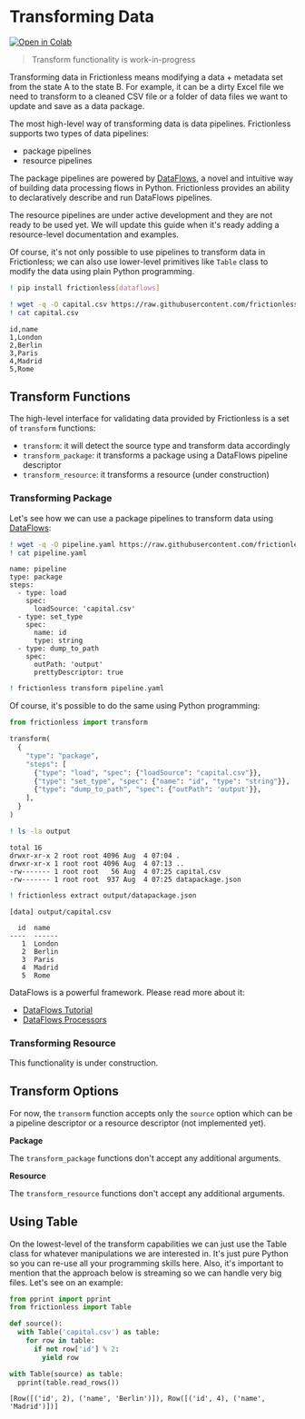 # Transforming Data

[![Open in Colab](https://colab.research.google.com/assets/colab-badge.svg)](https://colab.research.google.com/drive/1C4dFWDExyxzGIwLUovrDQZghZK4JK2PD)



> Transform functionality is work-in-progress

Transforming data in Frictionless means modifying a data + metadata set from the state A to the state B. For example, it can be a dirty Excel file we need to transform to a cleaned CSV file or a folder of data files we want to update and save as a data package.

The most high-level way of transforming data is data pipelines. Frictionless supports two types of data pipelines:
- package pipelines
- resource pipelines

The package pipelines are powered by [DataFlows](http://www.dataflows.org/),
a novel and intuitive way of building data processing flows in Python. Frictionless provides an ability to declaratively describe and run DataFlows pipelines.

The resource pipelines are under active development and they are not ready to be used yet. We will update this guide when it's ready adding a resource-level documentation and examples.

Of course, it's not only possible to use pipelines to transform data in Frictionless; we can also use lower-level primitives like `Table` class to modify the data using plain Python programming.




```bash
! pip install frictionless[dataflows]
```


```bash
! wget -q -O capital.csv https://raw.githubusercontent.com/frictionlessdata/frictionless-py/master/data/capital-3.csv
! cat capital.csv
```

    id,name
    1,London
    2,Berlin
    3,Paris
    4,Madrid
    5,Rome


## Transform Functions

The high-level interface for validating data provided by Frictionless is a set of `transform` functions:
- `transform`: it will detect the source type and transform data accordingly
- `transform_package`: it transforms a package using a DataFlows pipeline descriptor
- `transform_resource`: it transforms a resource (under construction)

### Transforming Package

Let's see how we can use a package pipelines to transform data using [DataFlows](http://www.dataflows.org/):


```bash
! wget -q -O pipeline.yaml https://raw.githubusercontent.com/frictionlessdata/frictionless-py/master/data/pipeline-docs.yaml
! cat pipeline.yaml
```

    name: pipeline
    type: package
    steps:
      - type: load
        spec:
          loadSource: 'capital.csv'
      - type: set_type
        spec:
          name: id
          type: string
      - type: dump_to_path
        spec:
          outPath: 'output'
          prettyDescriptor: true



```bash
! frictionless transform pipeline.yaml
```

Of course, it's possible to do the same using Python programming:


```python
from frictionless import transform

transform(
  {
    "type": "package",
    "steps": [
      {"type": "load", "spec": {"loadSource": "capital.csv"}},
      {"type": "set_type", "spec": {"name": "id", "type": "string"}},
      {"type": "dump_to_path", "spec": {"outPath": 'output'}},
    ],
  }
)
```


```bash
! ls -la output
```

    total 16
    drwxr-xr-x 2 root root 4096 Aug  4 07:04 .
    drwxr-xr-x 1 root root 4096 Aug  4 07:13 ..
    -rw------- 1 root root   56 Aug  4 07:25 capital.csv
    -rw------- 1 root root  937 Aug  4 07:25 datapackage.json



```bash
! frictionless extract output/datapackage.json
```

    [data] output/capital.csv

      id  name
    ----  ------
       1  London
       2  Berlin
       3  Paris
       4  Madrid
       5  Rome


DataFlows is a powerful framework. Please read more about it:
- [DataFlows Tutorial](https://github.com/datahq/dataflows/blob/master/TUTORIAL.md)
- [DataFlows Processors](https://github.com/datahq/dataflows/blob/master/PROCESSORS.md)

### Transforming Resource

This functionality is under construction.

## Transform Options

For now, the `transorm` function accepts only the `source` option which can be a pipeline descriptor or a resource descriptor (not implemented yet).

**Package**

The `transform_package` functions don't accept any additional arguments.

**Resource**

The `transform_resource` functions don't accept any additional arguments.


## Using Table

On the lowest-level of the transform capabilities we can just use the Table class for whatever manipulations we are interested in. It's just pure Python so you can re-use all your programming skills here. Also, it's important to mention that the approach below is streaming so we can handle very big files. Let's see on an example:


```python
from pprint import pprint
from frictionless import Table

def source():
  with Table('capital.csv') as table:
    for row in table:
      if not row['id'] % 2:
        yield row

with Table(source) as table:
  pprint(table.read_rows())
```

    [Row([('id', 2), ('name', 'Berlin')]), Row([('id', 4), ('name', 'Madrid')])]
